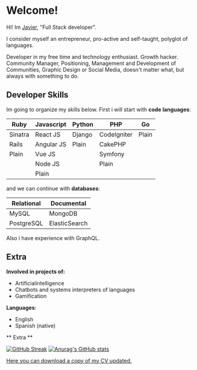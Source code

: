 # Welcome!
Hi! Im [Javier](https://www.linkedin.com/in/javierortizc/), "Full Stack developer".

I consider myself an entrepreneur, pro-active and self-taught, polyglot of languages.

Developer in my free time and technology enthusiast. Growth hacker.  
Community Manager, Positioning, Management and Development of Communities, Graphic Design or Social Media, doesn't matter what, but always with something to do.

## Developer Skills

Im going to organize my skills below. First i will start with **code languages**:

| Ruby | Javascript | Python | PHP | Go
|--|--|--|--|--|
| Sinatra | React JS | Django | CodeIgniter | Plain
| Rails | Angular JS | Plain | CakePHP |
| Plain | Vue JS |  | Symfony |
|  | Node JS |  | Plain |
|  | Plain |  |  |

and we can continue with **databases**:


| Relational | Documental | 
|--|--|
| MySQL | MongoDB | 
| PostgreSQL | ElasticSearch |

Also i have experience with GraphQL.

## Extra

**Involved in projects of:**  
 - Artificialintelligence
 - Chatbots and systems interpreters of languages
 - Gamification

**Languages**:
- English 
- Spanish (native)

** Extra **

[![GitHub Streak](https://streak-stats.demolab.com/?user=JavierOrtiz)](https://git.io/streak-stats)
[![Anurag's GitHub stats](https://github-readme-stats.vercel.app/api?username=JavierOrtiz)](https://github.com/anuraghazra/github-readme-stats)



[Here you can download a copy of my CV updated.](https://drive.google.com/file/d/16z0PGBVhd_g3A3J3vgGJlfSjlQvwhtiQ/view?usp=sharing)

